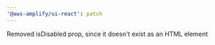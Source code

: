```yaml
---
'@aws-amplify/ui-react': patch
---
```


Removed isDisabled prop, since it doesn't exist as an HTML element
